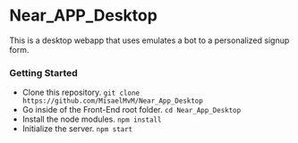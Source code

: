 # Near_APP_Desktop

This is a desktop webapp that uses emulates a bot to a personalized signup form.

### Getting Started

- Clone this repository.  `git clone https://github.com/MisaelMvM/Near_App_Desktop`
- Go inside of the Front-End root folder.  `cd Near_App_Desktop`
- Install the node modules.  `npm install`
- Initialize the server.  `npm start`
